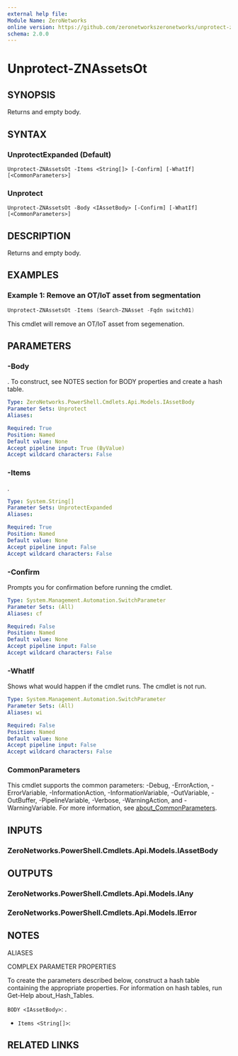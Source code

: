 ```yaml
---
external help file:
Module Name: ZeroNetworks
online version: https://github.com/zeronetworkszeronetworks/unprotect-znassetsot
schema: 2.0.0
---
```


# Unprotect-ZNAssetsOt

## SYNOPSIS
Returns and empty body.

## SYNTAX

### UnprotectExpanded (Default)
```
Unprotect-ZNAssetsOt -Items <String[]> [-Confirm] [-WhatIf] [<CommonParameters>]
```

### Unprotect
```
Unprotect-ZNAssetsOt -Body <IAssetBody> [-Confirm] [-WhatIf] [<CommonParameters>]
```

## DESCRIPTION
Returns and empty body.

## EXAMPLES

### Example 1: Remove an OT/IoT asset from segmentation
```powershell
Unprotect-ZNAssetsOt -Items (Search-ZNAsset -Fqdn switch01)
```

This cmdlet will remove an OT/IoT asset from segemenation.

## PARAMETERS

### -Body
.
To construct, see NOTES section for BODY properties and create a hash table.

```yaml
Type: ZeroNetworks.PowerShell.Cmdlets.Api.Models.IAssetBody
Parameter Sets: Unprotect
Aliases:

Required: True
Position: Named
Default value: None
Accept pipeline input: True (ByValue)
Accept wildcard characters: False
```

### -Items
.

```yaml
Type: System.String[]
Parameter Sets: UnprotectExpanded
Aliases:

Required: True
Position: Named
Default value: None
Accept pipeline input: False
Accept wildcard characters: False
```

### -Confirm
Prompts you for confirmation before running the cmdlet.

```yaml
Type: System.Management.Automation.SwitchParameter
Parameter Sets: (All)
Aliases: cf

Required: False
Position: Named
Default value: None
Accept pipeline input: False
Accept wildcard characters: False
```

### -WhatIf
Shows what would happen if the cmdlet runs.
The cmdlet is not run.

```yaml
Type: System.Management.Automation.SwitchParameter
Parameter Sets: (All)
Aliases: wi

Required: False
Position: Named
Default value: None
Accept pipeline input: False
Accept wildcard characters: False
```

### CommonParameters
This cmdlet supports the common parameters: -Debug, -ErrorAction, -ErrorVariable, -InformationAction, -InformationVariable, -OutVariable, -OutBuffer, -PipelineVariable, -Verbose, -WarningAction, and -WarningVariable. For more information, see [about_CommonParameters](http://go.microsoft.com/fwlink/?LinkID=113216).

## INPUTS

### ZeroNetworks.PowerShell.Cmdlets.Api.Models.IAssetBody

## OUTPUTS

### ZeroNetworks.PowerShell.Cmdlets.Api.Models.IAny

### ZeroNetworks.PowerShell.Cmdlets.Api.Models.IError

## NOTES

ALIASES

COMPLEX PARAMETER PROPERTIES

To create the parameters described below, construct a hash table containing the appropriate properties. For information on hash tables, run Get-Help about_Hash_Tables.


`BODY <IAssetBody>`: .
  - `Items <String[]>`: 

## RELATED LINKS

